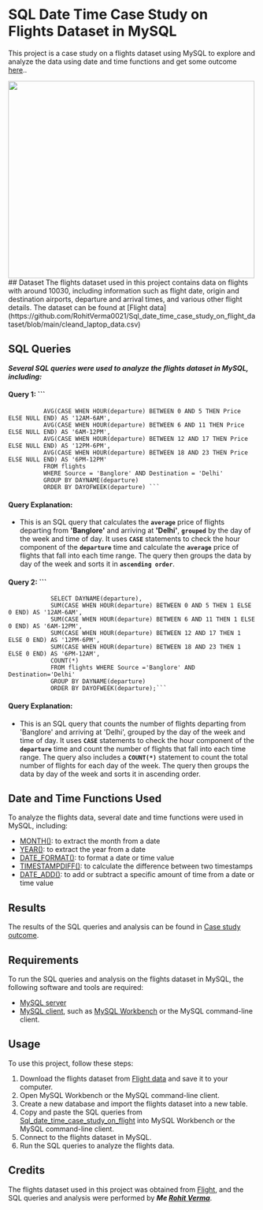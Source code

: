 # SQL Date Time Case Study on Flights Dataset in MySQL
This project is a case study on a flights dataset using MySQL to explore and analyze the data using date and time functions and get some outcome [here](https://view.officeapps.live.com/op/view.aspx?src=https%3A%2F%2Fraw.githubusercontent.com%2FRohitVerma0021%2FSql_date_time_case_study_on_flight_dataset%2Fmain%2FCase%2520Study%2520Outcomes.docx&wdOrigin=BROWSELINK)..

<img src="https://www.globaltechsourcing.com/wp-content/uploads/2020/05/iStock-482076715-1536x1034.jpg" height="400" width="500" >
## Dataset
The flights dataset used in this project contains data on flights with around 10030, including information such as flight date, origin and destination airports, departure and arrival times, and various other flight details. The dataset can be found at [Flight data](https://github.com/RohitVerma0021/Sql_date_time_case_study_on_flight_dataset/blob/main/cleand_laptop_data.csv)

## SQL Queries
***Several SQL queries were used to analyze the flights dataset in MySQL, including:***
#### Query 1: ```
              AVG(CASE WHEN HOUR(departure) BETWEEN 0 AND 5 THEN Price ELSE NULL END) AS '12AM-6AM',
              AVG(CASE WHEN HOUR(departure) BETWEEN 6 AND 11 THEN Price ELSE NULL END) AS '6AM-12PM',
              AVG(CASE WHEN HOUR(departure) BETWEEN 12 AND 17 THEN Price ELSE NULL END) AS '12PM-6PM',
              AVG(CASE WHEN HOUR(departure) BETWEEN 18 AND 23 THEN Price ELSE NULL END) AS '6PM-12PM'
              FROM flights
              WHERE Source = 'Banglore' AND Destination = 'Delhi'
              GROUP BY DAYNAME(departure)
              ORDER BY DAYOFWEEK(departure) ```
#### Query Explanation: 
- This is an SQL query that calculates the **`average`** price of flights departing from **'Banglore'** and arriving at **'Delhi'**, **`grouped`** by the day of the week and time of day. It uses **`CASE`** statements to check the hour component of the **`departure`** time and calculate the **`average`** price of flights that fall into each time range. The query then groups the data by day of the week and sorts it in **`ascending order`**.
#### Query 2: ```
                SELECT DAYNAME(departure),
                SUM(CASE WHEN HOUR(departure) BETWEEN 0 AND 5 THEN 1 ELSE 0 END) AS '12AM-6AM',
                SUM(CASE WHEN HOUR(departure) BETWEEN 6 AND 11 THEN 1 ELSE 0 END) AS '6AM-12PM',
                SUM(CASE WHEN HOUR(departure) BETWEEN 12 AND 17 THEN 1 ELSE 0 END) AS '12PM-6PM',
                SUM(CASE WHEN HOUR(departure) BETWEEN 18 AND 23 THEN 1 ELSE 0 END) AS '6PM-12AM',
                COUNT(*)
                FROM flights WHERE Source ='Banglore' AND Destination='Delhi'
                GROUP BY DAYNAME(departure)
                ORDER BY DAYOFWEEK(departure);```
#### Query Explanation: 
- This is an SQL query that counts the number of flights departing from 'Banglore' and arriving at 'Delhi', grouped by the day of the week and time of day. It uses **`CASE`** statements to check the hour component of the **`departure`** time and count the number of flights that fall into each time range. The query also includes a **`COUNT(*)`** statement to count the total number of flights for each day of the week. The query then groups the data by day of the week and sorts it in ascending order.
## Date and Time Functions Used
To analyze the flights data, several date and time functions were used in MySQL, including:

- [MONTH()](https://dev.mysql.com/doc/heatwave/en/mys-hw-date-functions.html): to extract the month from a date
- [YEAR()](https://dev.mysql.com/doc/heatwave/en/mys-hw-date-functions.html): to extract the year from a date
- [DATE_FORMAT()](https://dev.mysql.com/doc/heatwave/en/mys-hw-date-functions.html): to format a date or time value
- [TIMESTAMPDIFF()](https://dev.mysql.com/doc/heatwave/en/mys-hw-date-functions.html): to calculate the difference between two timestamps
- [DATE_ADD()](https://dev.mysql.com/doc/heatwave/en/mys-hw-date-functions.html): to add or subtract a specific amount of time from a date or time value

## Results
The results of the SQL queries and analysis can be found in [Case study outcome](https://view.officeapps.live.com/op/view.aspx?src=https%3A%2F%2Fraw.githubusercontent.com%2FRohitVerma0021%2FSql_date_time_case_study_on_flight_dataset%2Fmain%2FCase%2520Study%2520Outcomes.docx&wdOrigin=BROWSELINK).



## Requirements
To run the SQL queries and analysis on the flights dataset in MySQL, the following software and tools are required:

- [MySQL server](https://www.microsoft.com/en-us/sql-server/sql-server-downloads)
- [MySQL client](https://dev.mysql.com/downloads/workbench/), such as [MySQL Workbench](https://dev.mysql.com/downloads/windows/installer/8.0.html) or the MySQL command-line client.


## Usage
To use this project, follow these steps:
1. Download the flights dataset from [Flight data](https://github.com/RohitVerma0021/Sql_date_time_case_study_on_flight_dataset/blob/main/cleand_laptop_data.csv) and save it to your computer.
2. Open MySQL Workbench or the MySQL command-line client.
3. Create a new database and import the flights dataset into a new table.
4. Copy and paste the SQL queries from [Sql_date_time_case_study_on_flight](https://github.com/RohitVerma0021/Sql_date_time_case_study_on_flight_dataset/blob/main/Sql_date_time_case_study_on_flight_dataset.sql) into MySQL Workbench or the MySQL command-line client.
5. Connect to the flights dataset in MySQL.
6. Run the SQL queries to analyze the flights data.



## Credits
The flights dataset used in this project was obtained from [Flight](https://github.com/RohitVerma0021/Sql_date_time_case_study_on_flight_dataset/blob/main/flights_cleaned%20-%20flights_cleaned.csv), and the SQL queries and analysis were performed by ***Me [Rohit Verma](https://www.linkedin.com/in/rohit-verma-3094b8224/)***.





